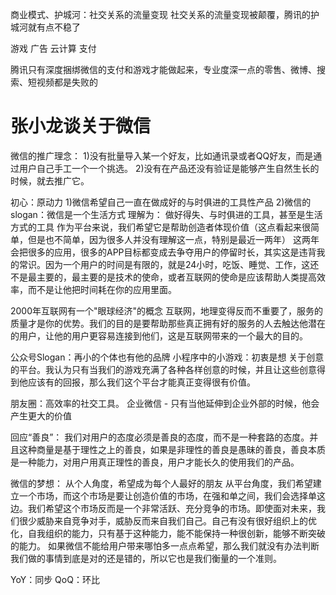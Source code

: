 商业模式、护城河：社交关系的流量变现
社交关系的流量变现被颠覆，腾讯的护城河就有点不稳了

游戏
广告
云计算
支付


腾讯只有深度捆绑微信的支付和游戏才能做起来，专业度深一点的零售、微博、搜索、短视频都是失败的



# 张小龙谈关于微信
微信的推广理念：
1)没有批量导入某一个好友，比如通讯录或者QQ好友，而是通过用户自己手工一个一个挑选。
2)没有在产品还没有验证是能够产生自然生长的时候，就去推广它。

初心：原动力
1)微信希望自己一直在做成好的与时俱进的工具性产品
2)微信的slogan：微信是一个生活方式
理解为：
做好得失、与时俱进的工具，甚至是生活方式的工具
作为平台来说，我们希望它是帮助创造者体现价值（这点看起来很简单，但是也不简单，因为很多人并没有理解这一点，特别是最近一两年）
    这两年会把很多的应用，很多的APP目标都变成去争夺用户的停留时长，其实这是违背我的常识。因为一个用户的时间是有限的，就是24小时，吃饭、睡觉、工作，这还不是最主要的，最主要的是技术的使命，或者互联网的使命是应该帮助人类提高效率，而不是让他把时间耗在你的应用里面。

2000年互联网有一个"眼球经济"的概念
互联网，地理变得反而不重要了，服务的质量才是你的优势。我们的目的是要帮助那些真正拥有好的服务的人去触达他潜在的用户，让他的用户更容易连接到他们，这是互联网带来的一个最大的目的。

公众号Slogan：再小的个体也有他的品牌
小程序中的小游戏：初衷是想 关于创意的平台。我认为只有当我们的游戏充满了各种各样创意的时候，并且让这些创意得到他应该有的回报，那么我们这个平台才能真正变得很有价值。

朋友圈：高效率的社交工具。
企业微信 - 只有当他延伸到企业外部的时候，他会产生更大的价值


回应“善良”：
我们对用户的态度必须是善良的态度，而不是一种套路的态度。并且这种商量是基于理性之上的善良，如果是非理性的善良是愚昧的善良，善良本质是一种能力，对用户用真正理性的善良，用户才能长久的使用我们的产品。


微信的梦想：
从个人角度，希望成为每个人最好的朋友
从平台角度，我们希望建立一个市场，而这个市场是要让创造价值的市场，在强和单之间，我们会选择单这边。我们希望这个市场反而是一个非常活跃、充分竞争的市场。即使面对未来，我们很少威胁来自竞争对手，威胁反而来自我们自己。自己有没有很好组织上的优化，自我组织的能力，只有基于这种能力，能不能保持一种很创新，能够不断突破的能力。
如果微信不能给用户带来哪怕多一点点希望，那么我们就没有办法判断我们做的事情到底是对的还是错的，所以它也是我们衡量的一个准则。



YoY：同步
QoQ：环比